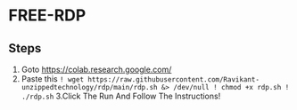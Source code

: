 # FREE-RDP
## Steps
1. Goto https://colab.research.google.com/ 
2. Paste this 
`! wget https://raw.githubusercontent.com/Ravikant-unzippedtechnology/rdp/main/rdp.sh &> /dev/null
! chmod +x rdp.sh
! ./rdp.sh`
3.Click The Run And Follow The Instructions!
